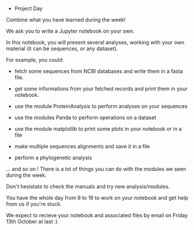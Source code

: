 * Project Day

Combine what you have learned during the week!

We ask you to write a Jupyter notebook on your own.

In this notebook, you will present several analyses, working with your own material (it can be sequences, or any dataset).

For example, you could:

- fetch some sequences from NCBI databases and write them in a fasta file.

- get some informations from your fetched records and print them in your notebook.

- use the module ProteinAnalysis to perform analyses on your sequences

- use the modules Panda to perform operations on a dataset

- use the module matplotlib to print some plots in your notebook or in a file

- make multiple sequences alignments and save it in a file

- perform a phylogenetic analysis

... and so on ! There is a lot of things you can do with the modules we seen during the week.

Don't hesistate to check the manuals and try new analysis/modules.

You have the whole day from 9 to 16 to work on your notebook and get help from us if you're stuck.

We expect to recieve your notebook and associated files by email on Friday 13th October at last :)
